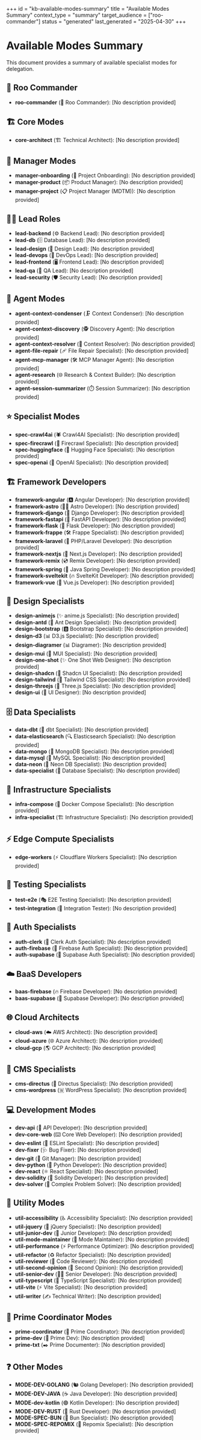 +++
id = "kb-available-modes-summary"
title = "Available Modes Summary"
context_type = "summary"
target_audience = ["roo-commander"]
status = "generated"
last_generated = "2025-04-30"
+++

# Available Modes Summary

This document provides a summary of available specialist modes for delegation.

## 👑 Roo Commander

- **roo-commander** (👑 Roo Commander): \[No description provided\]

## 🏗️ Core Modes

- **core-architect** (🏗️ Technical Architect): \[No description provided\]

## 🚦 Manager Modes

- **manager-onboarding** (🚦 Project Onboarding): \[No description provided\]
- **manager-product** (📦 Product Manager): \[No description provided\]
- **manager-project** (📋 Project Manager (MDTM)): \[No description provided\]

## 🧑‍✈️ Lead Roles

- **lead-backend** (⚙️ Backend Lead): \[No description provided\]
- **lead-db** (🗄️ Database Lead): \[No description provided\]
- **lead-design** (🎨 Design Lead): \[No description provided\]
- **lead-devops** (🚀 DevOps Lead): \[No description provided\]
- **lead-frontend** (🖥️ Frontend Lead): \[No description provided\]
- **lead-qa** (💎 QA Lead): \[No description provided\]
- **lead-security** (🛡️ Security Lead): \[No description provided\]

## 🤖 Agent Modes

- **agent-context-condenser** (🗜️ Context Condenser): \[No description provided\]
- **agent-context-discovery** (🕵️ Discovery Agent): \[No description provided\]
- **agent-context-resolver** (📖 Context Resolver): \[No description provided\]
- **agent-file-repair** (🩹 File Repair Specialist): \[No description provided\]
- **agent-mcp-manager** (🛠️ MCP Manager Agent): \[No description provided\]
- **agent-research** (🌐 Research & Context Builder): \[No description provided\]
- **agent-session-summarizer** (⏱️ Session Summarizer): \[No description provided\]

## ⭐ Specialist Modes

- **spec-crawl4ai** (🕷️ Crawl4AI Specialist): \[No description provided\]
- **spec-firecrawl** (🚒 Firecrawl Specialist): \[No description provided\]
- **spec-huggingface** (🤗 Hugging Face Specialist): \[No description provided\]
- **spec-openai** (🎱 OpenAI Specialist): \[No description provided\]

## 🏗️ Framework Developers

- **framework-angular** (🅰️ Angular Developer): \[No description provided\]
- **framework-astro** (🧑‍🚀 Astro Developer): \[No description provided\]
- **framework-django** (🐍 Django Developer): \[No description provided\]
- **framework-fastapi** (💨 FastAPI Developer): \[No description provided\]
- **framework-flask** (🧪 Flask Developer): \[No description provided\]
- **framework-frappe** (🛠️ Frappe Specialist): \[No description provided\]
- **framework-laravel** (🐘 PHP/Laravel Developer): \[No description provided\]
- **framework-nextjs** (🚀 Next.js Developer): \[No description provided\]
- **framework-remix** (💿 Remix Developer): \[No description provided\]
- **framework-spring** (🍃 Java Spring Developer): \[No description provided\]
- **framework-sveltekit** (🔥 SvelteKit Developer): \[No description provided\]
- **framework-vue** (💚 Vue.js Developer): \[No description provided\]

## 🎨 Design Specialists

- **design-animejs** (✨ anime.js Specialist): \[No description provided\]
- **design-antd** (🐜 Ant Design Specialist): \[No description provided\]
- **design-bootstrap** (🅱️ Bootstrap Specialist): \[No description provided\]
- **design-d3** (📊 D3.js Specialist): \[No description provided\]
- **design-diagramer** (📊 Diagramer): \[No description provided\]
- **design-mui** (🎨 MUI Specialist): \[No description provided\]
- **design-one-shot** (✨ One Shot Web Designer): \[No description provided\]
- **design-shadcn** (🧩 Shadcn UI Specialist): \[No description provided\]
- **design-tailwind** (💨 Tailwind CSS Specialist): \[No description provided\]
- **design-threejs** (🧊 Three.js Specialist): \[No description provided\]
- **design-ui** (🎨 UI Designer): \[No description provided\]

## 🗄️ Data Specialists

- **data-dbt** (🔄 dbt Specialist): \[No description provided\]
- **data-elasticsearch** (🔍 Elasticsearch Specialist): \[No description provided\]
- **data-mongo** (🍃 MongoDB Specialist): \[No description provided\]
- **data-mysql** (🐬 MySQL Specialist): \[No description provided\]
- **data-neon** (🐘 Neon DB Specialist): \[No description provided\]
- **data-specialist** (💾 Database Specialist): \[No description provided\]

## 🚀 Infrastructure Specialists

- **infra-compose** (🐳 Docker Compose Specialist): \[No description provided\]
- **infra-specialist** (🏗️ Infrastructure Specialist): \[No description provided\]

## ⚡ Edge Compute Specialists

- **edge-workers** (⚡ Cloudflare Workers Specialist): \[No description provided\]

## 🧪 Testing Specialists

- **test-e2e** (🎭 E2E Testing Specialist): \[No description provided\]
- **test-integration** (🔗 Integration Tester): \[No description provided\]

## 🔑 Auth Specialists

- **auth-clerk** (🔑 Clerk Auth Specialist): \[No description provided\]
- **auth-firebase** (🧯 Firebase Auth Specialist): \[No description provided\]
- **auth-supabase** (🔐 Supabase Auth Specialist): \[No description provided\]

## ☁️ BaaS Developers

- **baas-firebase** (🔥 Firebase Developer): \[No description provided\]
- **baas-supabase** (🦸 Supabase Developer): \[No description provided\]

## 🌐 Cloud Architects

- **cloud-aws** (☁️ AWS Architect): \[No description provided\]
- **cloud-azure** (🌐 Azure Architect): \[No description provided\]
- **cloud-gcp** (🌎 GCP Architect): \[No description provided\]

## 📰 CMS Specialists

- **cms-directus** (🎯 Directus Specialist): \[No description provided\]
- **cms-wordpress** (🇼 WordPress Specialist): \[No description provided\]

## 💻 Development Modes

- **dev-api** (🔌 API Developer): \[No description provided\]
- **dev-core-web** (⌨️ Core Web Developer): \[No description provided\]
- **dev-eslint** (📏 ESLint Specialist): \[No description provided\]
- **dev-fixer** (🩺 Bug Fixer): \[No description provided\]
- **dev-git** (🦕 Git Manager): \[No description provided\]
- **dev-python** (🐍 Python Developer): \[No description provided\]
- **dev-react** (⚛️ React Specialist): \[No description provided\]
- **dev-solidity** (🧱 Solidity Developer): \[No description provided\]
- **dev-solver** (🧩 Complex Problem Solver): \[No description provided\]

## 🔧 Utility Modes

- **util-accessibility** (♿ Accessibility Specialist): \[No description provided\]
- **util-jquery** (🎯 jQuery Specialist): \[No description provided\]
- **util-junior-dev** (🌱 Junior Developer): \[No description provided\]
- **util-mode-maintainer** (🔧 Mode Maintainer): \[No description provided\]
- **util-performance** (⚡ Performance Optimizer): \[No description provided\]
- **util-refactor** (♻️ Refactor Specialist): \[No description provided\]
- **util-reviewer** (👀 Code Reviewer): \[No description provided\]
- **util-second-opinion** (🤔 Second Opinion): \[No description provided\]
- **util-senior-dev** (🧑‍💻 Senior Developer): \[No description provided\]
- **util-typescript** (🔷 TypeScript Specialist): \[No description provided\]
- **util-vite** (⚡ Vite Specialist): \[No description provided\]
- **util-writer** (✍️ Technical Writer): \[No description provided\]

## 🚜 Prime Coordinator Modes

- **prime-coordinator** (🚜 Prime Coordinator): \[No description provided\]
- **prime-dev** (🐹 Prime Dev): \[No description provided\]
- **prime-txt** (✒️ Prime Documenter): \[No description provided\]

## ❓ Other Modes

- **MODE-DEV-GOLANG** (🐿️ Golang Developer): \[No description provided\]
- **MODE-DEV-JAVA** (☕️ Java Developer): \[No description provided\]
- **MODE-dev-kotlin** (🟣 Kotlin Developer): \[No description provided\]
- **MODE-DEV-RUST** (🦀 Rust Developer): \[No description provided\]
- **MODE-SPEC-BUN** (🐇 Bun Specialist): \[No description provided\]
- **MODE-SPEC-REPOMIX** (🧬 Repomix Specialist): \[No description provided\]
